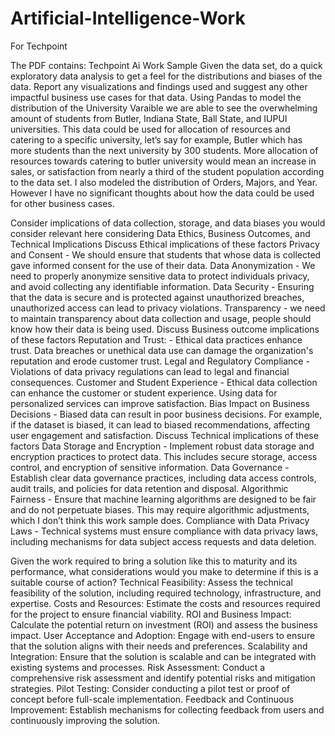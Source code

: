# Artificial-Intelligence-Work
For Techpoint

The PDF contains:
Techpoint Ai Work Sample
Given the data set, do a quick exploratory data analysis to get a feel for the distributions and biases of the data.  Report any visualizations and findings used and suggest any other impactful business use cases for that data.
Using Pandas to model the distribution of the University Varaible we are able to see the overwhelming amount of students from Butler, Indiana State, Ball State, and IUPUI universities. 
This data could be used for allocation of resources and catering to a specific university, let’s say for example, Butler which has more students than the next university by 300 students. More allocation of resources towards catering to butler university would mean an increase in sales, or satisfaction from nearly a third of the student population according to the data set.
I also modeled the distribution of Orders, Majors, and Year. However I have no significant thoughts about how the data could be used for other business cases.

Consider implications of data collection, storage, and data biases you would consider relevant here considering Data Ethics, Business Outcomes, and Technical Implications
Discuss Ethical implications of these factors
Privacy and Consent - We should ensure that students that whose data is collected gave informed consent for the use of their data.
Data Anonymization - We need to properly anonymize sensitive data to protect individuals privacy, and avoid collecting any identifiable information.
Data Security - Ensuring that the data is secure and is protected against unauthorized breaches,  unauthorized access can lead to privacy violations.
Transparency - we need to maintain transparency about data collection and usage, people should know how their data is being used.
Discuss Business outcome implications of these factors
Reputation and Trust: - Ethical data practices enhance trust. Data breaches or unethical data use can damage the organization's reputation and erode customer trust.
Legal and Regulatory Compliance - Violations of data privacy regulations can lead to legal and financial consequences. 
Customer and Student Experience - Ethical data collection can enhance the customer or student experience. Using data for personalized services can improve satisfaction.
Bias Impact on Business Decisions - Biased data can result in poor business decisions. For example, if the dataset is biased, it can lead to biased recommendations, affecting user engagement and satisfaction.
Discuss Technical implications of these factors
Data Storage and Encryption - Implement robust data storage and encryption practices to protect data. This includes secure storage, access control, and encryption of sensitive information.
Data Governance - Establish clear data governance practices, including data access controls, audit trails, and policies for data retention and disposal.
Algorithmic Fairness - Ensure that machine learning algorithms are designed to be fair and do not perpetuate biases. This may require algorithmic adjustments, which I don’t think this work sample does.
Compliance with Data Privacy Laws - Technical systems must ensure compliance with data privacy laws, including mechanisms for data subject access requests and data deletion.




Given the work required to bring a solution like this to maturity and its performance, what considerations would you make to determine if this is a suitable course of action?
Technical Feasibility: Assess the technical feasibility of the solution, including required technology, infrastructure, and expertise.
Costs and Resources: Estimate the costs and resources required for the project to ensure financial viability.
ROI and Business Impact: Calculate the potential return on investment (ROI) and assess the business impact.
User Acceptance and Adoption: Engage with end-users to ensure that the solution aligns with their needs and preferences.
Scalability and Integration: Ensure that the solution is scalable and can be integrated with existing systems and processes.
Risk Assessment: Conduct a comprehensive risk assessment and identify potential risks and mitigation strategies.
Pilot Testing: Consider conducting a pilot test or proof of concept before full-scale implementation.
Feedback and Continuous Improvement: Establish mechanisms for collecting feedback from users and continuously improving the solution.



